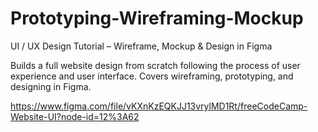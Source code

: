 # Prototyping-Wireframing-Mockup
UI / UX Design Tutorial – Wireframe, Mockup &amp; Design in Figma

Builds a full website design from scratch following the process of user experience and user interface. 
Covers wireframing, prototyping, and designing in Figma.

https://www.figma.com/file/vKXnKzEQKJJ13vrylMD1Rt/freeCodeCamp-Website-UI?node-id=12%3A62
